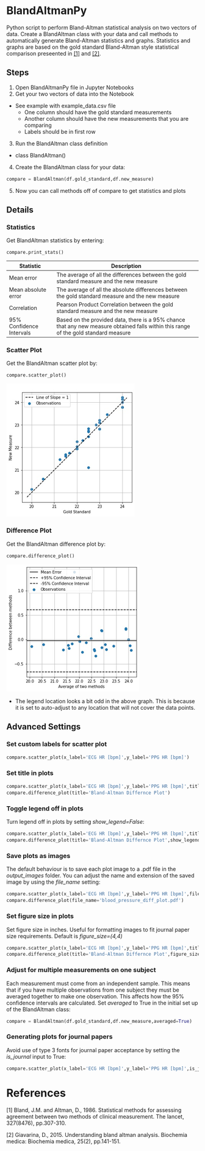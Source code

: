 # BlandAltmanPy
Python script to perform Bland-Altman statistical analysis on two vectors of data. Create a BlandAltman class with your data and call methods to automatically generate Bland-Altman statistics and graphs. Statistics and graphs are based on the gold standard Bland-Altman style statistical comparison preseented in [[1]](https://pubmed.ncbi.nlm.nih.gov/2868172/) and [[2]](https://mail.biochemia-medica.com/assets/images/upload/xml_tif/Giavarina_Davide-Understanding_Bland_Altman_analyses.pdf).

## Steps
1. Open BlandAltmanPy file in Jupyter Notebooks
2. Get your two vectors of data into the Notebook
  - See example with example_data.csv file
    - One column should have the gold standard measurements
    - Another column should have the new measurements that you are comparing
    - Labels should be in first row
3. Run the BlandAltman class definition
  - class BlandAltman()
4. Create the BlandAltman class for your data:
```python
compare = BlandAltman(df.gold_standard,df.new_measure)
```
5. Now you can call methods off of compare to get statistics and plots


## Details
### Statistics
Get BlandAltman statistics by entering:
```python
compare.print_stats()
```
|Statistic     |Description                 |
|--------------|----------------------------|
|Mean error    |The average of all the differences between the gold standard measure and the new measure|
|Mean absolute error |The average of all the absolute differences between the gold standard measure and the new measure|
|Correlation |Pearson Product Correlation between the gold standard measure and the new measure|
|95% Confidence Intervals |Based on the provided data, there is a 95% chance that any new measure obtained falls within this range of the gold standard  measure|

### Scatter Plot
Get the BlandAltman scatter plot by:
```python
compare.scatter_plot()
```
![logo](manual/BlandAltman_ScatterPlot.jpg)

### Difference Plot
Get the BlandAltman difference plot by:
```python
compare.difference_plot()
```
![logo](manual/BlandAltman_DifferencePlot.jpg)
- The legend location looks a bit odd in the above graph. This is because it is set to auto-adjust to any location that will not cover the data points.

## Advanced Settings
### Set custom labels for scatter plot
```python
compare.scatter_plot(x_label='ECG HR [bpm]',y_label='PPG HR [bpm]')
```
### Set title in plots
```python
compare.scatter_plot(x_label='ECG HR [bpm]',y_label='PPG HR [bpm]',title='HR Comparison')
compare.difference_plot(title='Bland-Altman Differnce Plot')
```

### Toggle legend off in plots
Turn legend off in plots by setting *show_legend=False*:
```python
compare.scatter_plot(x_label='ECG HR [bpm]',y_label='PPG HR [bpm]',title='HR Comparison',show_legend=False)
compare.difference_plot(title='Bland-Altman Differnce Plot',show_legend=False)
```

### Save plots as images
The default behaviour is to save each plot image to a .pdf file in the *output_images* folder. You can adjust the name and extension of the saved image by using the *file_name* setting:
```python
compare.scatter_plot(x_label='ECG HR [bpm]',y_label='PPG HR [bpm]',file_name='HR_Scatter_Compare.jpg')
compare.difference_plot(file_name='blood_pressure_diff_plot.pdf')
```


### Set figure size in plots
Set figure size in inches. Useful for formatting images to fit journal paper size requirements. Default is *figure_size=(4,4)*
```python
compare.scatter_plot(x_label='ECG HR [bpm]',y_label='PPG HR [bpm]',title='Heart Rate Comparison',figure_size=(8,8))
compare.difference_plot(title='Bland-Altman Differnce Plot',figure_size=(8,8))
```

### Adjust for multiple measurements on one subject
Each measurement must come from an independent sample. This means that if you have multiple observations from one subject they must be averaged together to make one observation. This affects how the 95% confidence intervals are calculated. Set *averaged* to True in the initial set up of the BlandAltman class:

```python
compare = BlandAltman(df.gold_standard,df.new_measure,averaged=True)
```

### Generating plots for journal papers
Avoid use of type 3 fonts for journal paper acceptance by setting the *is_journal* input to True:
```python
compare.scatter_plot(x_label='ECG HR [bpm]',y_label='PPG HR [bpm]',is_journal=True)
```
# References

[1] Bland, J.M. and Altman, D., 1986. Statistical methods for assessing
agreement between two methods of clinical measurement. The lancet,
327(8476), pp.307-310.

[2] Giavarina, D., 2015. Understanding bland altman analysis. Biochemia
medica: Biochemia medica, 25(2), pp.141-151.
